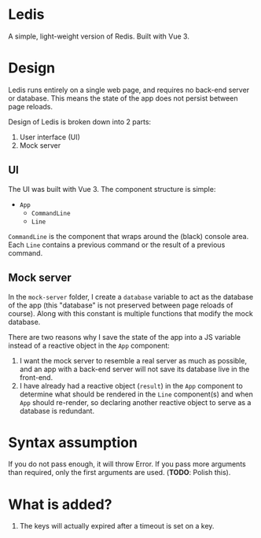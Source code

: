 # Ledis

A simple, light-weight version of Redis. Built with Vue 3.

# Design

Ledis runs entirely on a single web page, and requires no back-end server or database. This means the state of the app does not persist between page reloads.

Design of Ledis is broken down into 2 parts:

1. User interface (UI)
2. Mock server

## UI

The UI was built with Vue 3. The component structure is simple:

-   `App`
    -   `CommandLine`
    -   `Line`

`CommandLine` is the component that wraps around the (black) console area. Each `Line` contains a previous command or the result of a previous command.

## Mock server

In the `mock-server` folder, I create a `database` variable to act as the database of the app (this "database" is not preserved between page reloads of course). Along with this constant is multiple functions that modify the mock database.

There are two reasons why I save the state of the app into a JS variable instead of a reactive object in the `App` component:

1. I want the mock server to resemble a real server as much as possible, and an app with a back-end server will not save its database live in the front-end.
2. I have already had a reactive object (`result`) in the `App` component to determine what should be rendered in the `Line` component(s) and when `App` should re-render, so declaring another reactive object to serve as a database is redundant.

# Syntax assumption

If you do not pass enough, it will throw Error. If you pass more arguments than required, only the first arguments are used. (**TODO**: Polish this).

# What is added?

1. The keys will actually expired after a timeout is set on a key.
